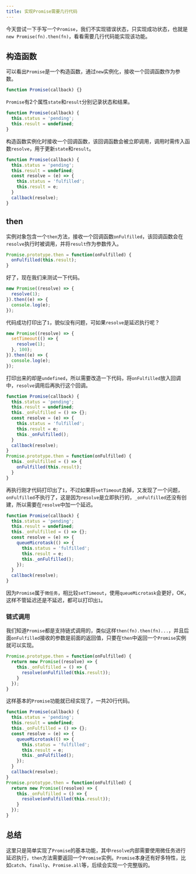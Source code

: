 ```yaml
---
title: 实现Promise需要几行代码
---
```


今天尝试一下手写一个`Promise`，我们不实现错误状态，只实现成功状态，也就是`new Promise(fn).then(fn)`，看看需要几行代码能实现该功能。

## 构造函数

可以看出`Promise`是一个构造函数，通过`new`实例化，接收一个回调函数作为参数。

```js
function Promise(callback) {}
```

`Promise`有2个属性`state`和`result`分别记录状态和结果。

```js
function Promise(callback) {
  this.status = 'pending';
  this.result = undefined;
}
```

构造函数实例化时接收一个回调函数，该回调函数会被立即调用，调用时需传入函数`resolve`，用于更新`state`和`result`。

```js
function Promise(callback) {
  this.status = 'pending';
  this.result = undefined;
  const resolve = (e) => {
    this.status = 'fulfilled';
    this.result = e;  
  }
  callback(resolve);
}
```

## then

实例对象包含一个`then`方法，接收一个回调函数`onFulfilled`，该回调函数会在`resolve`执行时被调用，并将`result`作为参数传入。

```js
Promise.prototype.then = function(onFulfilled) {
  onFulfilled(this.result);
}
```

好了，现在我们来测试一下代码。

```js
new Promise((resolve) => {
  resolve(1);
}).then((e) => {
  console.log(e);
});
```

代码成功打印出了`1`，貌似没有问题，可如果`resolve`是延迟执行呢？

```js
new Promise((resolve) => {
  setTimeout(() => {
    resolve(1);
  }, 100);
}).then((e) => {
  console.log(e);
});
```

打印出来的却是`undefined`，所以需要改造一下代码，将`onFulfilled`放入回调中，`resolve`调用后再执行这个回调。

```js
function Promise(callback) {
  this.status = 'pending';
  this.result = undefined;
  this._onFulfilled = () => {};
  const resolve = (e) => {
    this.status = 'fulfilled';
    this.result = e;
    this._onFulfilled();
  }
  callback(resolve);
}
Promise.prototype.then = function(onFulfilled) {
  this._onFulfilled = () => {
    onFulfilled(this.result);
  }
}
```

再执行刚才代码打印出了`1`，不过如果将`setTimeout`去掉，又发现了一个问题，`onFulfilled`不执行了，这是因为`resolve`是立即执行的，`_onFulfilled`还没有创建，所以需要在`resolve`中加一个延迟。

```js
function Promise(callback) {
  this.status = 'pending';
  this.result = undefined;
  this._onFulfilled = () => {};
  const resolve = (e) => {
    queueMicrotask(() => {
      this.status = 'fulfilled';
      this.result = e;
      this._onFulfilled();
    });
  }
  callback(resolve);
}
```

因为`Promise`属于`微任务`，相比较`setTimeout`，使用`queueMicrotask`会更好，OK，这样不管延迟还是不延迟，都可以打印出`1`。

### 链式调用

我们知道`Promise`都是支持链式调用的，类似这样`then(fn).then(fn)...`，并且后面`onFulfilled`接收的参数是前面的返回值，只要在`then`中返回一个`Promise`实例就可以实现。

```js
Promise.prototype.then = function(onFulfilled) {
  return new Promise((resolve) => {
    this._onFulfilled = () => {
      resolve(onFulfilled(this.result));
    }
  });
}
```

这样基本的`Promise`功能就已经实现了，一共20行代码。

```js
function Promise(callback) {
  this.status = 'pending';
  this.result = undefined;
  this._onFulfilled = () => {};
  const resolve = (e) => {
    queueMicrotask(() => {
      this.status = 'fulfilled';
      this.result = e;
      this._onFulfilled();
    });
  }
  callback(resolve);
}
Promise.prototype.then = function(onFulfilled) {
  return new Promise((resolve) => {
    this._onFulfilled = () => {
      resolve(onFulfilled(this.result));
    }
  });
}
```

## 总结

这里只是简单实现了`Promise`的基本功能，其中`resolve`内部需要使用微任务进行延迟执行，`then`方法需要返回一个`Promise`实例。`Promise`本身还有好多特性，比如`catch`、`finally`、`Promise.all`等，后续会实现一个完整版的。